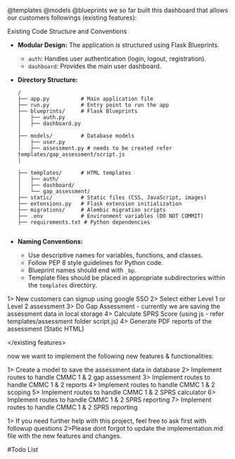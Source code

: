 @templates @models @blueprints we so far built this dashboard that allows our customers followings (existing features):

Existing Code Structure and Conventions

*   **Modular Design:** The application is structured using Flask Blueprints.
    *   `auth`: Handles user authentication (login, logout, registration).
    *   `dashboard`:  Provides the main user dashboard.
   

*   **Directory Structure:**

    ```
    /
    ├── app.py          # Main application file
    ├── run.py          # Entry point to run the app
    ├── blueprints/     # Flask Blueprints
    │   ├── auth.py
    │   ├── dashboard.py
    │   
    ├── models/         # Database models
    │   ├── user.py
    │   ├── assessment.py # needs to be created refer templates/gap_assessment/script.js
    │  
   
    ├── templates/      # HTML templates
    │   ├── auth/
    │   ├── dashboard/
    │   └── gap_assessment/
    ├── static/         # Static files (CSS, JavaScript, images)
    ├── extensions.py   # Flask extension initialization
    ├── migrations/     # Alembic migration scripts
    ├── .env            # Environment variables (DO NOT COMMIT)
    ├── requirements.txt # Python dependencies
  
    ```

*   **Naming Conventions:**
    *   Use descriptive names for variables, functions, and classes.
    *   Follow PEP 8 style guidelines for Python code.
    *   Blueprint names should end with `_bp`.
    *   Template files should be placed in appropriate subdirectories within the `templates` directory.


<existing features>
1> New customers can signup using google SSO
2> Select either Level 1 or Level 2 assessment
3> Do Gap Assessment - currently we are saving the assessment data in local storage 
4> Calculate SPRS Score (using js - refer templates/assessment folder script.js)
4> Generate PDF reports of the assessment (Static HTML)

</existing features>





<new desired features>
now we want to implement the following new features & functionalities:

1> Create a model to save the assessment data in database
2> Implement routes to handle CMMC 1 & 2 gap assessment
3> Implement routes to handle CMMC 1 & 2 reports
4> Implement routes to handle CMMC 1 & 2 scoping
5> Implement routes to handle CMMC 1 & 2 SPRS calculator
6> Implement routes to handle CMMC 1 & 2 SPRS reporting
7> Implement routes to handle CMMC 1 & 2 SPRS reporting

<important>
1> If you need further help with this project, feel free to ask first with followup questions
2>Please dont forgot to update the implementation.md file with the new features and changes.
</important>


#Todo List

